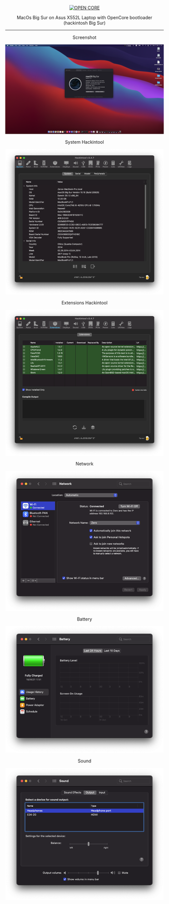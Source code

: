 <p align="center">
    <a href="#">
          <p align="center"><img src="https://github.com/acidanthera/OpenCorePkg/raw/master/Docs/Logos/OpenCore_with_text_Small.png" alt="OPEN CORE" width="200" height="50"></p>
    </a>
  </p>
<p align="center">
    MacOs Big Sur on Asus X552L Laptop with OpenCore bootloader (hackintosh Big Sur) 
</p>

<hr>
<p align="center">Screenshot</p>
<p align="center"><img src="SS/ss.png" alt="Home Screen" width="auto" height="auto"></p>

<p align="center">System Hackintool</p>
<p align="center"><img src="SS/system_hackintool.png" alt="System Hackintool" width="auto" height="auto"></p>

<p align="center">Extensions Hackintool</p>
<p align="center"><img src="SS/exts_hackintool.png" alt="Extensions Hackintool" width="auto" height="auto"></p>

<p align="center">Network</p>
<p align="center"><img src="SS/network.png" alt="Network" width="auto" height="auto"></p>

<p align="center">Battery</p>
<p align="center"><img src="SS/battery.png" alt="Battery" width="auto" height="auto"></p>

<p align="center">Sound</p>
<p align="center"><img src="SS/sound.png" alt="Sound" width="auto" height="auto"></p>


